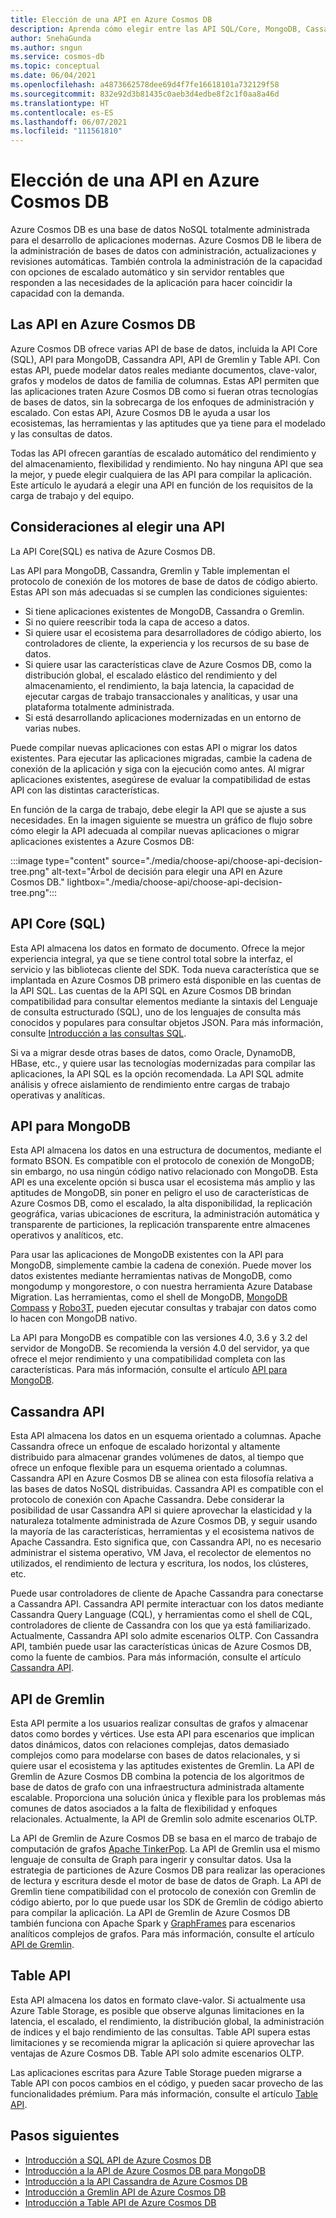```yaml
---
title: Elección de una API en Azure Cosmos DB
description: Aprenda cómo elegir entre las API SQL/Core, MongoDB, Cassandra, Gremlin y Table en Azure Cosmos DB en función de los requisitos de carga de trabajo.
author: SnehaGunda
ms.author: sngun
ms.service: cosmos-db
ms.topic: conceptual
ms.date: 06/04/2021
ms.openlocfilehash: a4873662578dee69d4f7fe16618101a732129f58
ms.sourcegitcommit: 832e92d3b81435c0aeb3d4edbe8f2c1f0aa8a46d
ms.translationtype: HT
ms.contentlocale: es-ES
ms.lasthandoff: 06/07/2021
ms.locfileid: "111561810"
---
```

# <a name="choose-an-api-in-azure-cosmos-db"></a>Elección de una API en Azure Cosmos DB

Azure Cosmos DB es una base de datos NoSQL totalmente administrada para el desarrollo de aplicaciones modernas. Azure Cosmos DB le libera de la administración de bases de datos con administración, actualizaciones y revisiones automáticas. También controla la administración de la capacidad con opciones de escalado automático y sin servidor rentables que responden a las necesidades de la aplicación para hacer coincidir la capacidad con la demanda.

## <a name="apis-in-azure-cosmos-db"></a>Las API en Azure Cosmos DB

Azure Cosmos DB ofrece varias API de base de datos, incluida la API Core (SQL), API para MongoDB, Cassandra API, API de Gremlin y Table API. Con estas API, puede modelar datos reales mediante documentos, clave-valor, grafos y modelos de datos de familia de columnas. Estas API permiten que las aplicaciones traten Azure Cosmos DB como si fueran otras tecnologías de bases de datos, sin la sobrecarga de los enfoques de administración y escalado. Con estas API, Azure Cosmos DB le ayuda a usar los ecosistemas, las herramientas y las aptitudes que ya tiene para el modelado y las consultas de datos.

Todas las API ofrecen garantías de escalado automático del rendimiento y del almacenamiento, flexibilidad y rendimiento. No hay ninguna API que sea la mejor, y puede elegir cualquiera de las API para compilar la aplicación. Este artículo le ayudará a elegir una API en función de los requisitos de la carga de trabajo y del equipo.

## <a name="considerations-when-choosing-an-api"></a>Consideraciones al elegir una API

La API Core(SQL) es nativa de Azure Cosmos DB.

Las API para MongoDB, Cassandra, Gremlin y Table implementan el protocolo de conexión de los motores de base de datos de código abierto. Estas API son más adecuadas si se cumplen las condiciones siguientes:

* Si tiene aplicaciones existentes de MongoDB, Cassandra o Gremlin.
* Si no quiere reescribir toda la capa de acceso a datos.
* Si quiere usar el ecosistema para desarrolladores de código abierto, los controladores de cliente, la experiencia y los recursos de su base de datos.
* Si quiere usar las características clave de Azure Cosmos DB, como la distribución global, el escalado elástico del rendimiento y del almacenamiento, el rendimiento, la baja latencia, la capacidad de ejecutar cargas de trabajo transaccionales y analíticas, y usar una plataforma totalmente administrada.
* Si está desarrollando aplicaciones modernizadas en un entorno de varias nubes.

Puede compilar nuevas aplicaciones con estas API o migrar los datos existentes. Para ejecutar las aplicaciones migradas, cambie la cadena de conexión de la aplicación y siga con la ejecución como antes. Al migrar aplicaciones existentes, asegúrese de evaluar la compatibilidad de estas API con las distintas características.

En función de la carga de trabajo, debe elegir la API que se ajuste a sus necesidades. En la imagen siguiente se muestra un gráfico de flujo sobre cómo elegir la API adecuada al compilar nuevas aplicaciones o migrar aplicaciones existentes a Azure Cosmos DB:

:::image type="content" source="./media/choose-api/choose-api-decision-tree.png" alt-text="Árbol de decisión para elegir una API en Azure Cosmos DB." lightbox="./media/choose-api/choose-api-decision-tree.png":::

## <a name="coresql-api"></a>API Core (SQL)

Esta API almacena los datos en formato de documento. Ofrece la mejor experiencia integral, ya que se tiene control total sobre la interfaz, el servicio y las bibliotecas cliente del SDK. Toda nueva característica que se implantada en Azure Cosmos DB primero está disponible en las cuentas de la API SQL. Las cuentas de la API SQL en Azure Cosmos DB brindan compatibilidad para consultar elementos mediante la sintaxis del Lenguaje de consulta estructurado (SQL), uno de los lenguajes de consulta más conocidos y populares para consultar objetos JSON. Para más información, consulte [Introducción a las consultas SQL](sql-query-getting-started.md).

Si va a migrar desde otras bases de datos, como Oracle, DynamoDB, HBase, etc., y quiere usar las tecnologías modernizadas para compilar las aplicaciones, la API SQL es la opción recomendada. La API SQL admite análisis y ofrece aislamiento de rendimiento entre cargas de trabajo operativas y analíticas.

## <a name="api-for-mongodb"></a>API para MongoDB

Esta API almacena los datos en una estructura de documentos, mediante el formato BSON. Es compatible con el protocolo de conexión de MongoDB; sin embargo, no usa ningún código nativo relacionado con MongoDB. Esta API es una excelente opción si busca usar el ecosistema más amplio y las aptitudes de MongoDB, sin poner en peligro el uso de características de Azure Cosmos DB, como el escalado, la alta disponibilidad, la replicación geográfica, varias ubicaciones de escritura, la administración automática y transparente de particiones, la replicación transparente entre almacenes operativos y analíticos, etc.

Para usar las aplicaciones de MongoDB existentes con la API para MongoDB, simplemente cambie la cadena de conexión. Puede mover los datos existentes mediante herramientas nativas de MongoDB, como mongodump y mongorestore, o con nuestra herramienta Azure Database Migration. Las herramientas, como el shell de MongoDB, [MongoDB Compass](mongodb-compass.md) y [Robo3T](mongodb-robomongo.md), pueden ejecutar consultas y trabajar con datos como lo hacen con MongoDB nativo.

La API para MongoDB es compatible con las versiones 4.0, 3.6 y 3.2 del servidor de MongoDB. Se recomienda la versión 4.0 del servidor, ya que ofrece el mejor rendimiento y una compatibilidad completa con las características. Para más información, consulte el artículo [API para MongoDB](mongodb-introduction.md).

## <a name="cassandra-api"></a>Cassandra API

Esta API almacena los datos en un esquema orientado a columnas. Apache Cassandra ofrece un enfoque de escalado horizontal y altamente distribuido para almacenar grandes volúmenes de datos, al tiempo que ofrece un enfoque flexible para un esquema orientado a columnas. Cassandra API en Azure Cosmos DB se alinea con esta filosofía relativa a las bases de datos NoSQL distribuidas. Cassandra API es compatible con el protocolo de conexión con Apache Cassandra. Debe considerar la posibilidad de usar Cassandra API si quiere aprovechar la elasticidad y la naturaleza totalmente administrada de Azure Cosmos DB, y seguir usando la mayoría de las características, herramientas y el ecosistema nativos de Apache Cassandra. Esto significa que, con Cassandra API, no es necesario administrar el sistema operativo, VM Java, el recolector de elementos no utilizados, el rendimiento de lectura y escritura, los nodos, los clústeres, etc.

Puede usar controladores de cliente de Apache Cassandra para conectarse a Cassandra API. Cassandra API permite interactuar con los datos mediante Cassandra Query Language (CQL), y herramientas como el shell de CQL, controladores de cliente de Cassandra con los que ya está familiarizado. Actualmente, Cassandra API solo admite escenarios OLTP. Con Cassandra API, también puede usar las características únicas de Azure Cosmos DB, como la fuente de cambios. Para más información, consulte el artículo [Cassandra API](cassandra-introduction.md).

## <a name="gremlin-api"></a>API de Gremlin

Esta API permite a los usuarios realizar consultas de grafos y almacenar datos como bordes y vértices. Use esta API para escenarios que implican datos dinámicos, datos con relaciones complejas, datos demasiado complejos como para modelarse con bases de datos relacionales, y si quiere usar el ecosistema y las aptitudes existentes de Gremlin. La API de Gremlin de Azure Cosmos DB combina la potencia de los algoritmos de base de datos de grafo con una infraestructura administrada altamente escalable. Proporciona una solución única y flexible para los problemas más comunes de datos asociados a la falta de flexibilidad y enfoques relacionales. Actualmente, la API de Gremlin solo admite escenarios OLTP.

La API de Gremlin de Azure Cosmos DB se basa en el marco de trabajo de computación de grafos [Apache TinkerPop](https://tinkerpop.apache.org/). La API de Gremlin usa el mismo lenguaje de consulta de Graph para ingerir y consultar datos. Usa la estrategia de particiones de Azure Cosmos DB para realizar las operaciones de lectura y escritura desde el motor de base de datos de Graph. La API de Gremlin tiene compatibilidad con el protocolo de conexión con Gremlin de código abierto, por lo que puede usar los SDK de Gremlin de código abierto para compilar la aplicación. La API de Gremlin de Azure Cosmos DB también funciona con Apache Spark y [GraphFrames](https://github.com/graphframes/graphframes) para escenarios analíticos complejos de grafos. Para más información, consulte el artículo [API de Gremlin](graph-introduction.md).

## <a name="table-api"></a>Table API

Esta API almacena los datos en formato clave-valor. Si actualmente usa Azure Table Storage, es posible que observe algunas limitaciones en la latencia, el escalado, el rendimiento, la distribución global, la administración de índices y el bajo rendimiento de las consultas. Table API supera estas limitaciones y se recomienda migrar la aplicación si quiere aprovechar las ventajas de Azure Cosmos DB. Table API solo admite escenarios OLTP.

Las aplicaciones escritas para Azure Table Storage pueden migrarse a Table API con pocos cambios en el código, y pueden sacar provecho de las funcionalidades prémium. Para más información, consulte el artículo [Table API](table-introduction.md).

## <a name="next-steps"></a>Pasos siguientes

* [Introducción a SQL API de Azure Cosmos DB](create-sql-api-dotnet.md)
* [Introducción a la API de Azure Cosmos DB para MongoDB](create-mongodb-nodejs.md)
* [Introducción a la API Cassandra de Azure Cosmos DB](create-cassandra-dotnet.md)
* [Introducción a Gremlin API de Azure Cosmos DB](create-graph-dotnet.md)
* [Introducción a Table API de Azure Cosmos DB](create-table-dotnet.md)